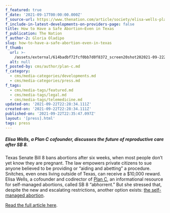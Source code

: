 ```yaml
---
f_featured: true
f_date: '2021-09-17T00:00:00.000Z'
f_source-url: https://www.thenation.com/article/society/elisa-wells-plan-c-interview/
f_include-in-latest-developments-on-providers-page: false
title: How to Have a Safe Abortion—Even in Texas
f_publication: The Nation
f_author-2: Gloria Oladipo
slug: how-to-have-a-safe-abortion-even-in-texas
f_thumb:
  url: >-
    /assets/external/614badbf72fcf0bb7d0f8372_screen20shot202021-09-2220at204.31.37%20PM.png
  alt: null
f_posted-by: cms/author/plan-c.md
f_category:
  - cms/media-categories/developments.md
  - cms/media-categories/press.md
f_tags:
  - cms/media-tags/featured.md
  - cms/media-tags/legal.md
  - cms/media-tags/telemedicine.md
updated-on: '2021-09-22T22:28:34.111Z'
created-on: '2021-09-22T22:28:34.111Z'
published-on: '2021-09-22T22:35:47.097Z'
layout: '[press].html'
tags: press
---
```


##### Elisa Wells, a Plan C cofounder, discusses the future of reproductive care after SB 8.

Texas Senate Bill 8 bans abortions after six weeks, when most people don’t yet know they are pregnant. The law empowers private citizens to sue anyone believed to be providing or “aiding and abetting” a procedure. Snitches, even ones living outside of Texas, can receive a $10,000 reward. Elisa Wells, a cofounder and codirector of [Plan C](https://www.plancpills.org/), an informational resource for self-managed abortions, called SB 8 “abhorrent.” But she stressed that, despite the new and escalating restrictions, another option exists: [the self-managed abortion](https://www.ifwhenhow.org/wp-content/uploads/2020/04/20_04_Final_SMA_TheLaw_COVID-19_FactSheet_PDF.pdf).

[Read the full article here](https://www.thenation.com/article/society/elisa-wells-plan-c-interview/).
